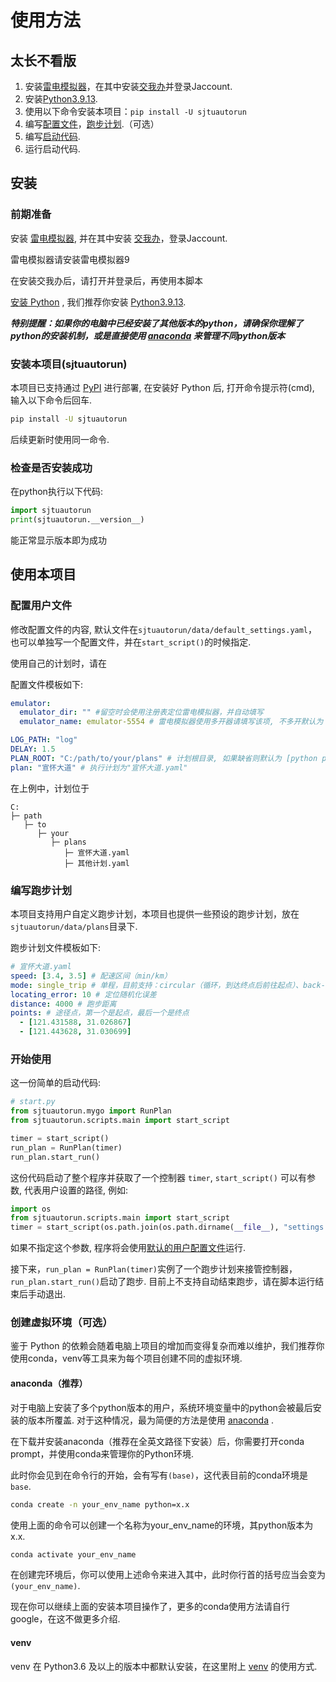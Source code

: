 # 使用方法

## 太长不看版

1. 安装[雷电模拟器](https://www.ldmnq.com/)，在其中安装[交我办](https://net.sjtu.edu.cn/wlfw/jwbApp.htm)并登录Jaccount.
2. 安装[Python3.9.13](https://www.python.org/downloads/release/python-3913/).
3. 使用以下命令安装本项目：`pip install -U sjtuautorun`
4. 编写[配置文件](#配置用户文件)，[跑步计划](#编写跑步计划).（可选）
5. 编写[启动代码](#开始使用).
6. 运行启动代码.


## 安装

### 前期准备

安装 [雷电模拟器](https://www.ldmnq.com/), 并在其中安装 [交我办](https://net.sjtu.edu.cn/wlfw/jwbApp.htm)，登录Jaccount.

雷电模拟器请安装雷电模拟器9

在安装交我办后，请打开并登录后，再使用本脚本

[安装 Python](https://zhuanlan.zhihu.com/p/111168324) , 我们推荐你安装 [Python3.9.13](https://www.python.org/downloads/release/python-3913/).

***特别提醒：如果你的电脑中已经安装了其他版本的python，请确保你理解了python的安装机制，或是直接使用 [anaconda](#anaconda推荐) 来管理不同python版本***

### 安装本项目(sjtuautorun)

本项目已支持通过 [PyPI](https://pypi.org/project/sjtuautorun/) 进行部署, 在安装好 Python 后, 打开命令提示符(cmd), 输入以下命令后回车.

```bash
pip install -U sjtuautorun
```

后续更新时使用同一命令.

### 检查是否安装成功

在python执行以下代码:

```python
import sjtuautorun
print(sjtuautorun.__version__)
```

能正常显示版本即为成功

## 使用本项目

### 配置用户文件

修改配置文件的内容, 默认文件在`sjtuautorun/data/default_settings.yaml`，也可以单独写一个配置文件，并在`start_script()`的时候指定.

使用自己的计划时，请在

配置文件模板如下:

```yaml
emulator:
  emulator_dir: "" #留空时会使用注册表定位雷电模拟器，并自动填写
  emulator_name: emulator-5554 # 雷电模拟器使用多开器请填写该项, 不多开默认为 "emulator-5554"

LOG_PATH: "log"
DELAY: 1.5
PLAN_ROOT: "C:/path/to/your/plans" # 计划根目录, 如果缺省则默认为 [python packages 目录]/sjtuautorun/data/plans
plan: "宣怀大道" # 执行计划为"宣怀大道.yaml"
```
在上例中，计划位于

```
C:
├─ path
   ├─ to
      ├─ your
         ├─ plans
            ├─ 宣怀大道.yaml
            ├─ 其他计划.yaml
```

### 编写跑步计划

本项目支持用户自定义跑步计划，本项目也提供一些预设的跑步计划，放在`sjtuautorun/data/plans`目录下.

跑步计划文件模板如下:

```yaml
# 宣怀大道.yaml
speed: [3.4, 3.5] # 配速区间（min/km）
mode: single_trip # 单程，目前支持：circular（循环，到达终点后前往起点）、back-and-forth（往返跑）
locating_error: 10 # 定位随机化误差
distance: 4000 # 跑步距离
points: # 途径点，第一个是起点，最后一个是终点
  - [121.431588, 31.026867]
  - [121.443628, 31.030699]
```

### 开始使用

这一份简单的启动代码:

```python
# start.py
from sjtuautorun.mygo import RunPlan
from sjtuautorun.scripts.main import start_script

timer = start_script()
run_plan = RunPlan(timer)
run_plan.start_run()
```

这份代码启动了整个程序并获取了一个控制器 `timer`, `start_script()` 可以有参数, 代表用户设置的路径, 例如:

```python
import os
from sjtuautorun.scripts.main import start_script
timer = start_script(os.path.join(os.path.dirname(__file__), "settings.yaml"))
```

如果不指定这个参数, 程序将会使用[默认的用户配置文件](../sjtuautorun/data/default_settings.yaml)运行.

接下来，`run_plan = RunPlan(timer)`实例了一个跑步计划来接管控制器，`run_plan.start_run()`启动了跑步.
目前上不支持自动结束跑步，请在脚本运行结束后手动退出.

### 创建虚拟环境（可选）

鉴于 Python 的依赖会随着电脑上项目的增加而变得复杂而难以维护，我们推荐你使用conda，venv等工具来为每个项目创建不同的虚拟环境.

#### anaconda（推荐）

对于电脑上安装了多个python版本的用户，系统环境变量中的python会被最后安装的版本所覆盖. 对于这种情况，最为简便的方法是使用 [anaconda](https://www.anaconda.com/download) .

在下载并安装anaconda（推荐在全英文路径下安装）后，你需要打开conda prompt，并使用conda来管理你的Python环境.

此时你会见到在命令行的开始，会有写有`(base)`，这代表目前的conda环境是`base`.

```bash
conda create -n your_env_name python=x.x
```

使用上面的命令可以创建一个名称为your_env_name的环境，其python版本为x.x.

```bash
conda activate your_env_name
```

在创建完环境后，你可以使用上述命令来进入其中，此时你行首的括号应当会变为`(your_env_name)`.

现在你可以继续上面的安装本项目操作了，更多的conda使用方法请自行google，在这不做更多介绍.

#### venv

venv 在 Python3.6 及以上的版本中都默认安装，在这里附上 [venv](https://zhuanlan.zhihu.com/p/341481537) 的使用方式.
